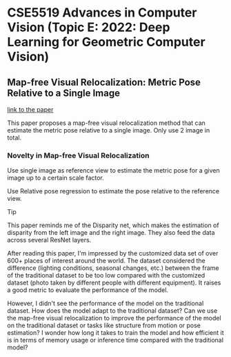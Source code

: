 # CSE5519 Advances in Computer Vision (Topic E: 2022: Deep Learning for Geometric Computer Vision)

## Map-free Visual Relocalization: Metric Pose Relative to a Single Image

[link to the paper](https://arxiv.org/pdf/2210.05494)

This paper proposes a map-free visual relocalization method that can estimate the metric pose relative to a single image. Only use 2 image in total.

### Novelty in Map-free Visual Relocalization

Use single image as reference view to estimate the metric pose for a given image up to a certain scale factor.

Use Relative pose regression to estimate the pose relative to the reference view.

> [!TIP]
>
> This paper reminds me of the Disparity net, which makes the estimation of disparity from the left image and the right image. They also feed the data across several ResNet layers.
>
> After reading this paper, I'm impressed by the customized data set of over 600+ places of interest around the world. The dataset considered the difference (lighting conditions, seasonal changes, etc.) between the frame of the traditional dataset to be too low compared with the customized dataset (photo taken by different people with different equipment). It raises a good metric to evaluate the performance of the model.
>
> However, I didn't see the performance of the model on the traditional dataset. How does the model adapt to the traditional dataset? Can we use the map-free visual relocalization to improve the performance of the model on the traditional dataset or tasks like structure from motion or pose estimation? I wonder how long it takes to train the model and how efficient it is in terms of memory usage or inference time compared with the traditional model?
